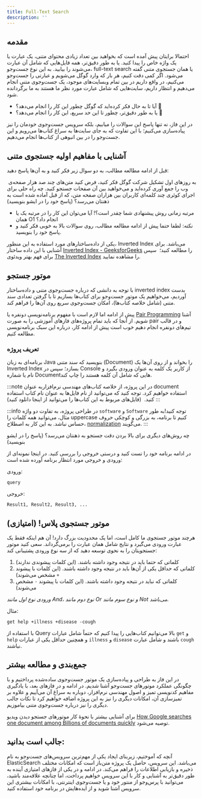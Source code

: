 ```yaml
---
title: Full-Text Search
description: ''
---
```


## مقدمه
احتمالا برایتان پیش آمده است که بخواهید بین تعداد زیادی محتوای متنی، یک عبارت یا یک واژه خاص را پیدا کنید. یا به طور دقیق‌تر، همه فایل‌هایی که شامل آن عبارت می‌شوند را بیابید.
به این نوع جست‌وجو، full-text search یا همان جستجوی متنی گفته می‌شود. اگر کمی دقت کنیم، هر بار که وارد گوگل می‌شویم و عبارتی را جست‌وجو می‌کنیم، در واقع داریم در بین تمام وبسایت‌های موجود، یک جست‌وجوی متنی انجام می‌دهیم و انتظار داریم، سایت‌هایی که شامل عبارت مورد نظر ما هستند به ما برگردانده شود.

* آیا تا به حال فکر کرده‌اید که گوگل چطور این کار را انجام می‌دهد؟ 🤔
* یا به طور دقیق‌تر، چطور تا این حد سریع، این کار را انجام می‌دهد؟ 🤯

در این فاز، نه تنها پاسخ این سوالات را میابیم، بلکه سرویس جست‌وجوی خودمان را نیز پیاده‌سازی می‌کنیم؛ با این تفاوت که به جای سایت‌ها به سراغ کتاب‌ها می‌رویم و این جست‌وجو را در بین انبوهی از کتاب‌ها انجام می‌دهیم.


## آشنایی با مفاهیم اولیه جستجوی متنی
قبل از ادامه مطالعه مطالب، به دو سوال زیر فکر کنید و به آن‌ها پاسخ دهید:

 به روز‌های اول تشکیل شرکت گوگل فکر کنید، فرض کنید متن‌های چند صد هزار صفحه‌ی وب را جمع آوری کرده‌اید و می‌خواهید بین آن صفحات جستجو کنید. چه راه حلی برای اجرای کوئری چند کلمه‌ای کاربران بین هزاران صفحه متن، که از قبل آماده شده است به ذهنتان می‌رسد؟ (پاسخ خود را در ایشو بنویسید)
 
* مرتبه زمانی روش پیشنهادی شما چقدر است؟! آیا می‌توان این کار را در مرتبه یک یا همان O1 انجام داد؟
* نکته: لطفا حتما پیش از ادامه مطالعه مطالب، روی سوالات بالا به خوبی فکر کنید و پاسخ خود را بنویسید.

یکی از داده‌ساختار‌های مورد استفاده به این منظور، Inverted Index می‌باشد. برای آشنایی با این داده ساختار [Inverted Index - GeeksforGeeks](https://www.geeksforgeeks.org/inverted-index/)
را مطالعه کنید؛  سپس برای فهم بهتر
ویدئوی [The Inverted Index](https://www.youtube.com/watch?v=bnP6TsqyF30)
را مشاهده نمایید.

## موتور جستجو
با توجه به دانشی که درباره جست‌وجوی متنی و داده‌ساختار inverted index بدست آوردیم، می‌خواهیم یک موتور جست‌وجو برای کتاب‌ها بسازیم تا با گرفتن تعدادی سند متنی (شامل خلاصه کتاب‌ها)، امکان جست‌وجوی سریع روی آن‌ها را فراهم کند.

پیش از ادامه اما لازم است با مفهوم برنامه‌نویسی دونفره یا [Pair Programming](https://martinfowler.com/articles/on-pair-programming.html) آشنا شویم. از آنجا که باید تمام پروژه‌های فاز‌های آموزشی را به صورت pair و در قالب تیم‌های دو‌نفره انجام دهیم خوب است پیش از ادامه کار، درباره این سبک برنامه‌نویسی مطالعه کنیم.

### تعریف پروژه
برنامه‌ای به زبان Java بنویسید که سند متنی (Document) را بخواند و از روی آن‌ها یک Inverted Index بسازد؛ سپس در Console از کاربر یک کلمه به عنوان ورودی بگیرد و نام یا شماره Documentهایی که شامل آن کلمه هستند را چاپ کند. 

:::note
در این پروژه، از خلاصه‌‌ کتاب‌های مهندسی نرم‌افزاربه عنوان document استفاده خواهیم کرد. توجه کنید که می‌توانید از نام فایل‌ها به عنوان نام کتاب استفاده کنید.  (فایل‌های مربوط به این کتاب‌ها را می‌توانید از اینجا دانلود کنید)
:::

:::info
در طراحی پروژه، به تفاوت دو واژه `software` و `Software` توجه کنید!به طور مثال، می‌توانید همه کلمات را uppercase کنیم تا برنامه، به بزرگی و کوچکی حروف حساس نباشد. به این کار به اصطلاح،  [normalization](/) می‌گویند.
:::

چه روش‌های دیگری برای بالا بردن دقت جستجو به ذهنتان می‌رسد؟ (پاسخ را در ایشو بنویسید)


در ادامه برنامه خود را تست کنید و درستی خروجی را بررسی کنید. در اینجا نمونه‌ای از ورودی و خروجی مورد انتظار برنامه آورده شده است:

ورودی:
```
query
```

خروجی:
```
Result1, Result2, Result3, ...
```


## موتور جستجوی پلاس! (امتیازی)
هرچند موتور جستجوی ما کامل است، اما یک محدودیت بزرگ دارد! آن هم اینکه فقط یک عبارت ورودی می‌گیرد و نتایج شامل همان عبارت را برمی‌گرداند.
سعی کنید موتور جستجویتان را به نحوی توسعه دهید که از سه نوع ورودی پشتیبانی کند:

1. کلماتی که حتما باید در نتیجه وجود داشته باشند. (این کلمات پیشوندی ندارند)
1. کلماتی که حداقل یکی از آن‌ها باید در نتیجه وجود داشته باشند. (این کلمات با پیشوند `+` مشخص می‌شوند)
1. کلماتی که نباید در نتیجه وجود داشته باشند. (این کلمات با پیشوند `-` مشخص می‌شوند)

_ورودی نوع اول مانند And، نوع دوم مانند Or و نوع سوم مانند Not می‌باشد._

مثال:

```
get help +illness +disease -cough
```

با استفاده از Query بالا می‌توانیم کتاب‌هایی را پیدا کنیم که حتماً شامل عبارات `get` و `help` و همچنین حداقل یکی از عبارات `illness` و `disease` باشند و شامل عبارت `cough` نباشند.


## جمع‌بندی و مطالعه بیشتر
در این فاز به طراحی و پیاده‌سازی یک موتور جست‌وجوی ساده‌شده پرداختیم و با چگونگی عملکرد موتور‌های جست‌و‌جو آشنا شدیم. در ادامه و در فاز‌های بعد، با یادگیری مفاهیم کد‌نویسی تمیز و اصول مهندسی نرم‌افزار، دوباره به سراغ آن می‌آییم و علاوه بر تمیز‌سازی آن، امکانات دیگری را نیز به این پروژه اضافه خواهیم کرد تا نکات جالب‌ دیگری را نیز درباره جست‌وجوی متنی بیاموزیم.

برای آشنایی بیشتر با نحوۀ کار موتور‌های جستجو دیدن ویدیو [How Google searches one document among Billions of documents quickly](https://www.youtube.com/watch?v=CeGtqouT8eA)
توصیه می‌شود.


## جالب است بدانید:
آنچه که آموختیم، زیربنای ایجاد یکی از مهم‌ترین سرویس‌های جست‌وجو به نام ElasticSearch می‌باشد. این سرویس، حاصل یک پروژه متن‌باز است که امکانات مختلف ذخیره و بازیابی اطلاعات را  فراهم می‌کند. در ادامه و در یکی از فاز‌های امتیازی آینده به طور دقیق‌تر به آشنایی و کار با این سرویس خواهیم پرداخت، اما چنانچه علاقه‌مند باشید، می‌توانید با پرس‌و‌جو از منتور خود و یا جست‌وجوی اینترنتی، با امکانات بیشتری این سرویس آشنا شوید و از ایده‌هایش در برنامه خود استفاده کنید.

